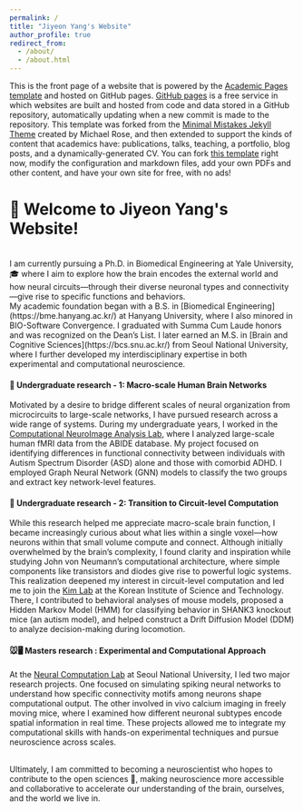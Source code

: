 ```yaml
---
permalink: /
title: "Jiyeon Yang's Website"
author_profile: true
redirect_from: 
  - /about/
  - /about.html
---
```


This is the front page of a website that is powered by the [Academic Pages template](https://github.com/academicpages/academicpages.github.io) and hosted on GitHub pages. [GitHub pages](https://pages.github.com) is a free service in which websites are built and hosted from code and data stored in a GitHub repository, automatically updating when a new commit is made to the repository. This template was forked from the [Minimal Mistakes Jekyll Theme](https://mmistakes.github.io/minimal-mistakes/) created by Michael Rose, and then extended to support the kinds of content that academics have: publications, talks, teaching, a portfolio, blog posts, and a dynamically-generated CV. You can fork [this template](https://github.com/academicpages/academicpages.github.io) right now, modify the configuration and markdown files, add your own PDFs and other content, and have your own site for free, with no ads!

👋 Welcome to Jiyeon Yang's Website! 
======
<br>
I am currently pursuing a Ph.D. in Biomedical Engineering at Yale University, 🎓
where I aim to explore how the brain encodes the external world and how neural circuits—through their diverse neuronal types and connectivity—give rise to specific functions and behaviors.
<br>
My academic foundation began with a B.S. in [Biomedical Engineering](https://bme.hanyang.ac.kr/) at Hanyang University, where I also minored in BIO-Software Convergence. I graduated with Summa Cum Laude honors and was recognized on the Dean’s List. I later earned an M.S. in [Brain and Cognitive Sciences](https://bcs.snu.ac.kr/) from Seoul National University, where I further developed my interdisciplinary expertise in both experimental and computational neuroscience.

#### 🧠 Undergraduate research - 1: Macro-scale Human Brain Networks
Motivated by a desire to bridge different scales of neural organization from microcircuits to large-scale networks, I have pursued research across a wide range of systems. During my undergraduate years, I worked in the [Computational NeuroImage Analysis Lab](http://cna.hanyang.ac.kr/), where I analyzed large-scale human fMRI data from the ABIDE database. My project focused on identifying differences in functional connectivity between individuals with Autism Spectrum Disorder (ASD) alone and those with comorbid ADHD. I employed Graph Neural Network (GNN) models to classify the two groups and extract key network-level features.

#### 🧩 Undergraduate research - 2: Transition to Circuit-level Computation
While this research helped me appreciate macro-scale brain function, I became increasingly curious about what lies within a single voxel—how neurons within that small volume compute and connect. Although initially overwhelmed by the brain’s complexity, I found clarity and inspiration while studying John von Neumann’s computational architecture, where simple components like transistors and diodes give rise to powerful logic systems. This realization deepened my interest in circuit-level computation and led me to join the [Kim Lab](https://www.jkimlab.com/) at the Korean Institute of Science and Technology. There, I contributed to behavioral analyses of mouse models, proposed a Hidden Markov Model (HMM) for classifying behavior in SHANK3 knockout mice (an autism model), and helped construct a Drift Diffusion Model (DDM) to analyze decision-making during locomotion.

#### 🐭🖥️ Masters research : Experimental and Computational Approach
At the [Neural Computation Lab](https://www.snu-ncl.com/) at Seoul National University, I led two major research projects. One focused on simulating spiking neural networks to understand how specific connectivity motifs among neurons shape computational output. The other involved in vivo calcium imaging in freely moving mice, where I examined how different neuronal subtypes encode spatial information in real time. These projects allowed me to integrate my computational skills with hands-on experimental techniques and pursue neuroscience across scales.

<br>
Ultimately, I am committed to becoming a neuroscientist who hopes to contribute to the open sciences 🤝, making neuroscience more accessible and collaborative to accelerate our understanding of the brain, ourselves, and the world we live in.

